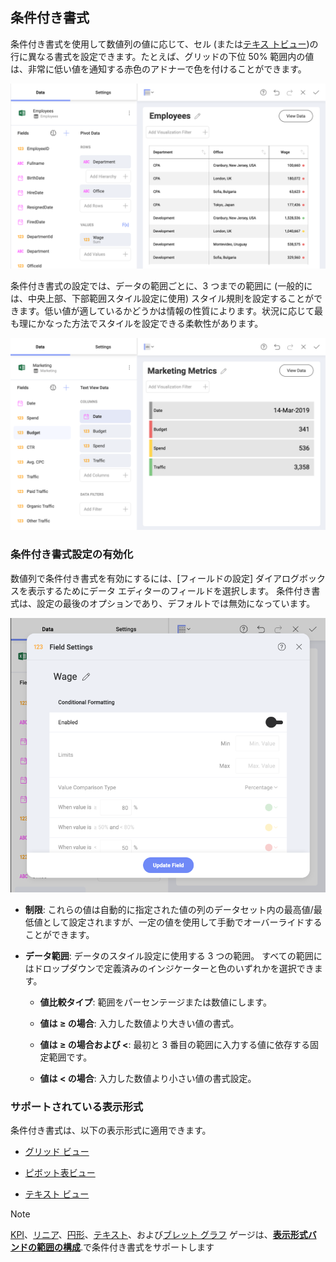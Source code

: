 ## 条件付き書式

条件付き書式を使用して数値列の値に応じて、セル  (または[テキス トビュー](text-view.md))の行に異なる書式を設定できます。たとえば、グリッドの下位 50% 範囲内の値は、非常に低い値を通知する赤色のアドナーで色を付けることができます。

<img src="images/pivot-table-view-conditional-formatting.png" alt="Pivot table view conditional formatting in the Visualization editor" width="800"/>

条件付き書式の設定では、データの範囲ごとに、3 つまでの範囲に (一般的には、中央上部、下部範囲スタイル設定に使用) スタイル規則を設定することができます。低い値が適しているかどうかは情報の性質によります。状況に応じて最も理にかなった方法でスタイルを設定できる柔軟性があります。

<img src="images/text-view-conditional-formatting.png" alt="Text view conditional formatting showing Marketing Metrics Visualization" width="800"/>

### 条件付き書式設定の有効化

数値列で条件付き書式を有効にするには、[フィールドの設定] ダイアログボックスを表示するためにデータ エディターのフィールドを選択します。
条件付き書式は、設定の最後のオプションであり、デフォルトでは無効になっています。

![Conditional formatting configuration in Field settings menu](images/conditional-formatting-configuration.png)

  - **制限**: これらの値は自動的に指定された値の列のデータセット内の最高値/最低値として設定されますが、一定の値を使用して手動でオーバーライドすることができます。

  - **データ範囲**: データのスタイル設定に使用する 3 つの範囲。
すべての範囲にはドロップダウンで定義済みのインジケーターと色のいずれかを選択できます。

      - **値比較タイプ**: 範囲をパーセンテージまたは数値にします。

      - **値は ≥ の場合**: 入力した数値より大きい値の書式。

      - **値は ≥ の場合および <**: 最初と 3 番目の範囲に入力する値に依存する固定範囲です。

      - **値は < の場合**: 入力した数値より小さい値の書式設定。

### サポートされている表示形式

条件付き書式は、以下の表示形式に適用できます。

  - [グリッド ビュー](grid-view.md)

  - [ピボット表ビュー](pivot-table.md)

  - [テキスト ビュー](text-view.md)

>[!NOTE]
>[KPI](kpi-gauge.md)、[リニア](gauge-views.html#linear-gauge)、[円形](gauge-views.html#circular-gauge)、[テキスト](gauge-views.html#text-gauge)、および[ブレット グラフ](gauge-views.html#bullet-graph) ゲージは、[**表示形式バンドの範囲の構成**](gauge-views.html#bands-configuration).で条件付き書式をサポートします
